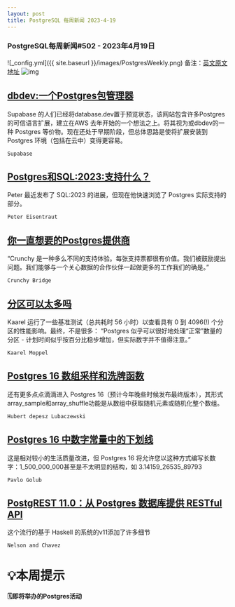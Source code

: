 ```yaml
---
layout: post
title: PostgreSQL 每周新闻 2023-4-19
---
```

### PostgreSQL每周新闻#502 - 2023年4月19日
![_config.yml]({{ site.baseurl }}/images/PostgresWeekly.png)
备注：[英文原文地址](https://postgresweekly.com/issues/502)
![img](https://res.cloudinary.com/cpress/image/upload/c_fill,g_auto,w_430,h_100/e_make_transparent/co_white,e_outline:7/xyflkz7n00elwtgja9ne.png)
## [dbdev:一个Postgres包管理器](https://postgresweekly.com/link/138502/web)
Supabase 的人们已经将database.dev置于预览状态，该网站包含许多Postgres 的可信语言扩展，建立在AWS 去年开始的一个想法之上。将其视为或dbdev的一种 Postgres 等价物。现在还处于早期阶段，但总体思路是使将扩展安装到 Postgres 环境（包括在云中）变得更容易。


`Supabase `
## [Postgres和SQL:2023:支持什么？](https://postgresweekly.com/link/138505/web)
Peter 最近发布了 SQL:2023 的进展，但现在他快速浏览了 Postgres 实际支持的部分。


`Peter Eisentraut `
## [你一直想要的Postgres提供商](https://postgresweekly.com/link/138501/web)
“Crunchy 是一种多么不同的支持体验。每张支持票都很有价值。我们被鼓励提出问题。我们能够与一个关心数据的合作伙伴一起做更多的工作我们的确是。”


`Crunchy Bridge `
## [分区可以太多吗](https://postgresweekly.com/link/138525/web)
Kaarel 运行了一些基准测试（总共耗时 56 小时）以查看具有 0 到 4096(!) 个分区的性能影响。最终，不是很多： “Postgres 似乎可以很好地处理“正常”数量的分区 - 计划时间似乎按百分比稳步增加，但实际数字并不值得注意。”


`Kaarel Moppel `
## [Postgres 16 数组采样和洗牌函数](https://postgresweekly.com/link/138513/web)
还有更多点点滴滴进入 Postgres 16（预计今年晚些时候发布最终版本），其形式array_sample和array_shuffle功能是从数组中获取随机元素或随机化整个数组。


`Hubert depesz Lubaczewski `
## [Postgres 16 中数字常量中的下划线](https://postgresweekly.com/link/138514/web)
这是相对较小的生活质量改进，但 Postgres 16 将允许您以这种方式编写长数字：1_500_000_000甚至是不太明显的结构，如 3.14159_26535_89793


`Pavlo Golub `
## [PostgREST 11.0：从 Postgres 数据库提供 RESTful API](https://postgresweekly.com/link/138517/web)
这个流行的基于 Haskell 的系统的v11添加了许多细节


`Nelson and Chavez `
# 💡本周提示


**🗓即将举办的Postgres活动**
